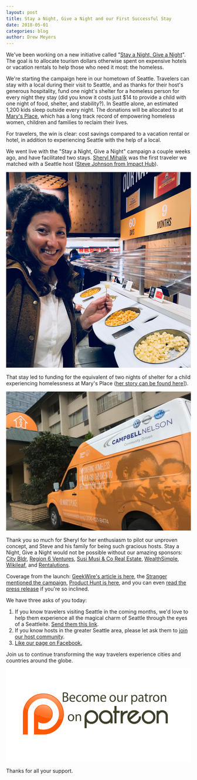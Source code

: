```yaml
---
layout: post
title: Stay a Night, Give a Night and our First Successful Stay
date: 2018-05-01
categories: blog
author: Drew Meyers
---
```

We've been working on a new initiative called "<a href="http://www.horizonapp.co/stay-night-give-night/">Stay a Night, Give a Night</a>". The goal is to allocate tourism dollars otherwise spent on expensive hotels or vacation rentals to help those who need it most: the homeless. 

We're starting the campaign here in our hometown of Seattle. Travelers can stay with a local during their visit to Seattle, and as thanks for their host's generous hospitality, fund one night's shelter for a homeless person for every night they stay (did you know it costs just $14 to provide a child with one night of food, shelter, and stability?). In Seattle alone, an estimated 1,200 kids sleep outside every night. The donations will be allocated to at <a href="http://www.marysplaceseattle.org/">Mary's Place</a>, which has a long track record of empowering homeless women, children and families to reclaim their lives.

For travelers, the win is clear: cost savings compared to a vacation rental or hotel, in addition to experiencing Seattle with the help of a local.

We went live with the "Stay a Night, Give a Night" campaign a couple weeks ago, and have facilitated two stays. <a href="http://whynotadventur.es/">Sheryl Mihalik</a> was the first traveler we matched with a Seattle host (<a href="https://impacthubseattle.com/">Steve Johnson from Impact Hub</a>).

<p align="center"><img src="/assets/blog-sheryl-Mihalik.jpg"></p>

That stay led to funding for the equivalent of two nights of shelter for a child experiencing homelessness at Mary's Place (<a href="http://whynotadventur.es/blog/blog-post-new">her story can be found here]</a>).

<p align="center"><img src="/assets/blog-marys-place-van.jpg"></p>

Thank you so much for Sheryl for her enthusiasm to pilot our unproven concept, and Steve and his family for being such gracious hosts. Stay a Night, Give a Night would not be possible without our amazing sponsors: <a href="http://www.citybldr.com">City Bldr</a>, <a href="https://www.region6ventures.com/">Region 6 Ventures</a>, <a href="https://www.linkedin.com/in/susana-susi-musi-94256b8/">Susi Musi &amp; Co Real Estate</a>, <a href="http://www.wealthsimple.com">WealthSimple</a>, <a href="http://www.wikileaf.com">Wikileaf</a>, and <a href="http://www.rentalutions.com">Rentalutions</a>.

Coverage from the launch: <a href="https://www.geekwire.com/2018/startup-looks-connect-travelers-seattle-hosts-use-tourism-dollars-help-homeless/">GeekWire's article is here</a>, the <a href="https://www.thestranger.com/slog/2018/03/27/25960860/slog-am-10-caught-in-jefferson-county-child-sex-sting-operation-bye-bye-battery-park-tunnel">Stranger mentioned the campaign</a>, <a href="https://www.producthunt.com/posts/stay-a-night-give-a-night">Product Hunt is here</a>, and you can even <a href="http://www.prweb.com/releases/2018/03/prweb15365436.htm">read the press release</a> if you're so inclined.

We have three asks of you today:

<ol>
	<li>If you know travelers visiting Seattle in the coming months, we'd love to help them experience all the magical charm of Seattle through the eyes of a Seattleite. <a href="http://www.horizonapp.co/stay-night-give-night/">Send them this link</a>.</li>
	<li>If you know hosts in the greater Seattle area, please let ask them to <a href="http://www.horizonapp.co/stay-night-give-night/host-signup">join our host community</a>.</li>
	<li><a href="https://www.facebook.com/horizonapp">Like our page on Facebook.</a></li>
</ol>

Join us to continue transforming the way travelers experience cities and countries around the globe.

<p align="center"><a href="http://www.patreon.com/horizonapp"><img src="/assets/Support-Horizon-on-Patreon.png"></a></p>

Thanks for all your support.